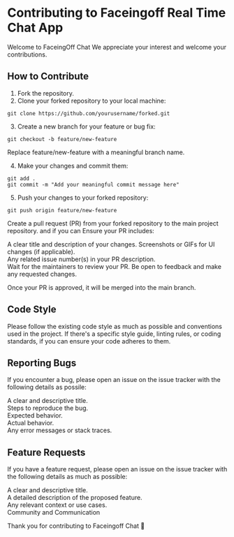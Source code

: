 # Contributing to Faceingoff Real Time Chat App

Welcome to FaceingOff Chat We appreciate your interest and welcome your contributions. 

## How to Contribute

1. Fork the repository.
2. Clone your forked repository to your local machine:

```
git clone https://github.com/yourusername/forked.git

```

3. Create a new branch for your feature or bug fix:


``` 
git checkout -b feature/new-feature 
```  
Replace feature/new-feature with a meaningful branch name.

4. Make your changes and commit them:  

``` 
git add .
git commit -m "Add your meaningful commit message here" 
```

5. Push your changes to your forked repository:

``` 
git push origin feature/new-feature
 ```  

Create a pull request (PR) from your forked repository to the main project repository. and if you can Ensure your PR includes:  

A clear title and description of your changes. 
Screenshots or GIFs for UI changes (if applicable).  
Any related issue number(s) in your PR description.  
Wait for the maintainers to review your PR. Be open to feedback and make any requested changes.  

Once your PR is approved, it will be merged into the main branch.  

## Code Style
Please follow the existing code style as much as possible and conventions used in the project. If there's a specific style guide, linting rules, or coding standards, if you can ensure your code adheres to them.

## Reporting Bugs
If you encounter a bug, please open an issue on the issue tracker with the following details as possile:  
  
A clear and descriptive title.  
Steps to reproduce the bug.  
Expected behavior.  
Actual behavior.  
Any error messages or stack traces.  

## Feature Requests  
If you have a feature request, please open an issue on the issue tracker with the following details as much as possible:  

A clear and descriptive title.  
A detailed description of the proposed feature.  
Any relevant context or use cases.  
Community and Communication  
  

Thank you for contributing to Faceingoff Chat 🚀  




